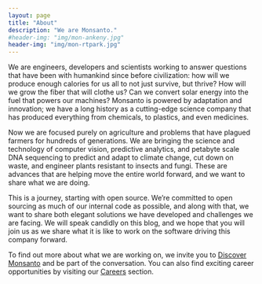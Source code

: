 ```yaml
---
layout: page
title: "About"
description: "We are Monsanto."
#header-img: "img/mon-ankeny.jpg"
header-img: "img/mon-rtpark.jpg"
---
```


We are engineers, developers and scientists working to answer
questions that have been with humankind since before civilization: how
will we produce enough calories for us all to not just survive, but
thrive? How will we grow the fiber that will clothe us? Can we convert
solar energy into the fuel that powers our machines? Monsanto is
powered by adaptation and innovation; we have a long history as a
cutting-edge science company that has produced everything from
chemicals, to plastics, and even medicines.

Now we are focused purely on agriculture and problems that have
plagued farmers for hundreds of generations. We are bringing the
science and technology of computer vision, predictive analytics, and
petabyte scale DNA sequencing to predict and adapt to climate change,
cut down on waste, and engineer plants resistant to insects and
fungi. These are advances that are helping move the entire world
forward, and we want to share what we are doing.

This is a journey, starting with open source. We’re committed to open
sourcing as much of our internal code as possible, and along with
that, we want to share both elegant solutions we have developed and
challenges we are facing. We will speak candidly on this blog, and we
hope that you will join us as we share what it is like to work on the
software driving this company forward.

To find out more about what we are working on, we invite you to
[Discover Monsanto](http://discover.monsanto.com/) and be part of the
conversation. You can also find exciting career opportunities by visiting our [Careers](/careers/) section.